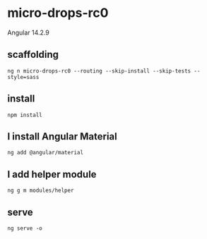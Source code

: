 # micro-drops-rc0

Angular 14.2.9

## scaffolding

```shell
ng n micro-drops-rc0 --routing --skip-install --skip-tests --style=sass
```

## install

```shell
npm install
```

## I install Angular Material

```shell
ng add @angular/material
```

## I add helper module

```shell
ng g m modules/helper
```

## serve

```shell
ng serve -o
```

